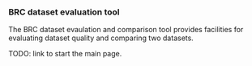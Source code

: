 ### BRC dataset evaluation tool
The BRC dataset evaulation and comparison tool provides facilities for evaluating dataset quality and comparing two datasets.

TODO: link to start the main page.

